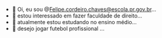 - 👋 Oi, eu sou @Felipe.cordeiro.chaves@escola.pr.gov.br...
- 👀 estou interessado em fazer faculdade de direito...
- 🌱 atualmente estou estudando no ensino médio...
- 💞️ desejo jogar futebol profissional ...


<!---
Felipe0707/Felipe0707 is a ✨ special ✨ repository because its `README.md` (this file) appears on your GitHub profile.
You can click the Preview link to take a look at your changes.
--->
